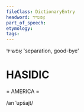 ```yaml
---
fileClass: DictionaryEntry
headword: אָפּשייד
part_of_speech: 
etymology: 
tags: 
---
```

אָפּשייד
'separation, good-bye'

HASIDIC
=======
= AMERICA = 

/an ˈupšajt/